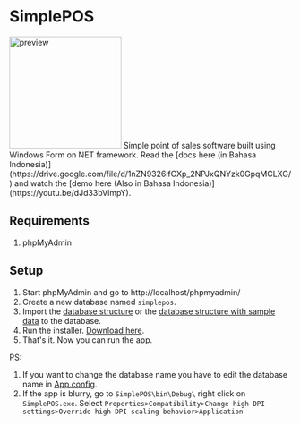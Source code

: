 # SimplePOS
<img src="https://i.imgur.com/U4z7Uq7.png" alt="preview" width="200"/>
Simple point of sales software built using Windows Form on NET framework.
Read the [docs here (in Bahasa Indonesia)](https://drive.google.com/file/d/1nZN9326ifCXp_2NPJxQNYzk0GpqMCLXG/) and watch the [demo here (Also in Bahasa Indonesia)](https://youtu.be/dJd33bVlmpY).

## Requirements

1. phpMyAdmin

## Setup
1. Start phpMyAdmin and go to http://localhost/phpmyadmin/
2. Create a new database named `simplepos`.
3. Import the [database structure](https://raw.githubusercontent.com/deddyromnan/SimplePOS/master/SimplePOS/database/simplepos.sql) or the [database structure with sample data](https://raw.githubusercontent.com/deddyromnan/SimplePOS/master/SimplePOS/database/simplepos_with_data.sql) to the database.
4. Run the installer. [Download here](https://github.com/deddyromnan/SimplePOS/releases/download/v0.8.1/installer.exe).
5. That's it. Now you can run the app.

PS:

1. If you want to change the database name you have to edit the database name in [App.config](https://github.com/deddyromnan/SimplePOS/blob/master/SimplePOS/App.config).
2. If the app is blurry, go to `SimplePOS\bin\Debug\` right click on `SimplePOS.exe`. Select `Properties>Compatibility>Change high DPI settings>Override high DPI scaling behavior>Application`
